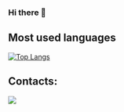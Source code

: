 ### Hi there 👋

<!--
**ksmyshlyaev/ksmyshlyaev** is a ✨ _special_ ✨ repository because its `README.md` (this file) appears on your GitHub profile.

Here are some ideas to get you started:

- 🔭 I’m currently working on ...
- 🌱 I’m currently learning ...
- 👯 I’m looking to collaborate on ...
- 🤔 I’m looking for help with ...
- 💬 Ask me about ...
- 📫 How to reach me: ...
- 😄 Pronouns: ...
- ⚡ Fun fact: ...
-->
## Most used languages
[![Top Langs](https://github-readme-stats.vercel.app/api/top-langs/?username=ksmyshlyaev&layout=compact)](https://github.com/ksmyshlyaev/github-readme-stats)

## Contacts:
<p align="left">

<a href = "https://www.linkedin.com/in/ksmyshlyaev/"><img src="https://img.icons8.com/fluent/48/000000/linkedin.png"/></a>

</p>
